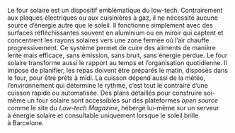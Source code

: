 Le four solaire est un dispositif emblématique du low-tech. Contrairement aux plaques électriques ou aux cuisinières à gaz, il ne nécessite aucune source d’énergie autre que le soleil. Il fonctionne simplement avec des surfaces réfléchissantes souvent en aluminium ou en miroir qui captent et concentrent les rayons solaires vers une zone fermée où l’air chauffe progressivement. Ce système permet de cuire des aliments de manière lente mais efficace, sans émission, sans bruit, sans énergie perdue. Le four solaire transforme aussi le rapport au temps et l’organisation quotidienne. Il impose de planifier, les repas doivent être préparés le matin, disposés dans le four, pour être prêts à midi. La cuisson dépend aussi de la météo, l’environnement qui détermine le rythme, c’est tout le contraire d’une cuisson rapide ou automatisée. Des plans détaillés pour construire soi-même un four solaire sont accessibles sur des plateformes _open source_ comme le site du _Low-tech Magazine_, hébergé lui-même sur un serveur à énergie solaire et consultable uniquement lorsque le soleil brille à Barcelone.
